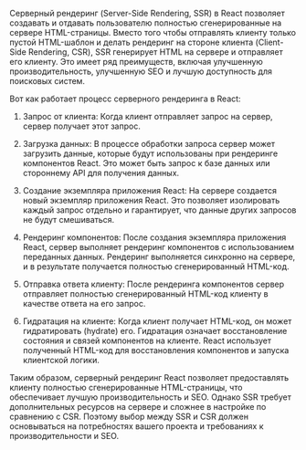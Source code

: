 Серверный рендеринг (Server-Side Rendering, SSR) в React позволяет создавать и отдавать пользователю полностью сгенерированные на сервере HTML-страницы. Вместо того чтобы отправлять клиенту только пустой HTML-шаблон и делать рендеринг на стороне клиента (Client-Side Rendering, CSR), SSR генерирует HTML на сервере и отправляет его клиенту. Это имеет ряд преимуществ, включая улучшенную производительность, улучшенную SEO и лучшую доступность для поисковых систем.

Вот как работает процесс серверного рендеринга в React:

1. Запрос от клиента:
   Когда клиент отправляет запрос на сервер, сервер получает этот запрос.

2. Загрузка данных:
   В процессе обработки запроса сервер может загрузить данные, которые будут использованы при рендеринге компонентов React. Это может быть запрос к базе данных или стороннему API для получения данных.

3. Создание экземпляра приложения React:
   На сервере создается новый экземпляр приложения React. Это позволяет изолировать каждый запрос отдельно и гарантирует, что данные других запросов не будут смешиваться.

4. Рендеринг компонентов:
   После создания экземпляра приложения React, сервер выполняет рендеринг компонентов с использованием переданных данных. Рендеринг выполняется синхронно на сервере, и в результате получается полностью сгенерированный HTML-код.

5. Отправка ответа клиенту:
   После рендеринга компонентов сервер отправляет полностью сгенерированный HTML-код клиенту в качестве ответа на его запрос.

6. Гидратация на клиенте:
   Когда клиент получает HTML-код, он может гидратировать (hydrate) его. Гидратация означает восстановление состояния и связей компонентов на клиенте. React использует полученный HTML-код для восстановления компонентов и запуска клиентской логики.

Таким образом, серверный рендеринг React позволяет предоставлять клиенту полностью сгенерированные HTML-страницы, что обеспечивает лучшую производительность и SEO. Однако SSR требует дополнительных ресурсов на сервере и сложнее в настройке по сравнению с CSR. Поэтому выбор между SSR и CSR должен основываться на потребностях вашего проекта и требованиях к производительности и SEO.